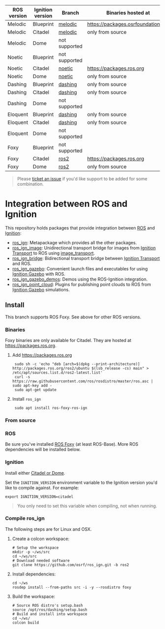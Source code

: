 ROS version | Ignition version | Branch | Binaries hosted at
-- | -- | -- | --
Melodic | Blueprint | [melodic](https://github.com/osrf/ros_ign/tree/melodic) | https://packages.osrfoundation.org
Melodic | Citadel | [melodic](https://github.com/osrf/ros_ign/tree/melodic) | only from source
Melodic | Dome | not supported |
Noetic | Blueprint | not supported |
Noetic | Citadel | [noetic](https://github.com/osrf/ros_ign/tree/noetic) | https://packages.ros.org
Noetic | Dome | [noetic](https://github.com/osrf/ros_ign/tree/noetic) | only from source
Dashing | Blueprint | [dashing](https://github.com/osrf/ros_ign/tree/dashing) | only from source
Dashing | Citadel | [dashing](https://github.com/osrf/ros_ign/tree/dashing) | only from source
Dashing | Dome | not supported |
Eloquent | Blueprint | [dashing](https://github.com/osrf/ros_ign/tree/dashing) | only from source
Eloquent | Citadel | [dashing](https://github.com/osrf/ros_ign/tree/dashing) | only from source
Eloquent | Dome | not supported |
Foxy | Blueprint | not supported |
Foxy | Citadel | [ros2](https://github.com/osrf/ros_ign/tree/ros2) | https://packages.ros.org
Foxy | Dome | [ros2](https://github.com/osrf/ros_ign/tree/ros2) | only from source

> Please [ticket an issue](https://github.com/ignitionrobotics/ros_ign/issues/) if you'd like support to be added for some combination.

# Integration between ROS and Ignition

This repository holds packages that provide integration between
[ROS](http://www.ros.org/) and [Ignition](https://ignitionrobotics.org):

* [ros_ign](https://github.com/ignitionrobotics/ros_ign/tree/ros2/ros_ign):
  Metapackage which provides all the other packages.
* [ros_ign_image](https://github.com/ignitionrobotics/ros_ign/tree/ros2/ros_ign_image):
  Unidirectional transport bridge for images from
  [Ignition Transport](https://ignitionrobotics.org/libs/transport)
  to ROS using
  [image_transport](http://wiki.ros.org/image_transport).
* [ros_ign_bridge](https://github.com/ignitionrobotics/ros_ign/tree/ros2/ros_ign_bridge):
  Bidirectional transport bridge between
  [Ignition Transport](https://ignitionrobotics.org/libs/transport)
  and ROS.
* [ros_ign_gazebo](https://github.com/ignitionrobotics/ros_ign/tree/ros2/ros_ign_gazebo):
  Convenient launch files and executables for using
  [Ignition Gazebo](https://ignitionrobotics.org/libs/gazebo)
  with ROS.
* [ros_ign_gazebo_demos](https://github.com/ignitionrobotics/ros_ign/tree/ros2/ros_ign_gazebo_demos):
  Demos using the ROS-Ignition integration.
* [ros_ign_point_cloud](https://github.com/ignitionrobotics/ros_ign/tree/ros2/ros_ign_point_cloud):
  Plugins for publishing point clouds to ROS from
  [Ignition Gazebo](https://ignitionrobotics.org/libs/gazebo) simulations.

## Install

This branch supports ROS Foxy. See above for other ROS versions.

### Binaries

Foxy binaries are only available for Citadel.
They are hosted at https://packages.ros.org.

1. Add https://packages.ros.org

        sudo sh -c 'echo "deb [arch=$(dpkg --print-architecture)] http://packages.ros.org/ros2/ubuntu $(lsb_release -cs) main" > /etc/apt/sources.list.d/ros2-latest.list'
        curl -s https://raw.githubusercontent.com/ros/rosdistro/master/ros.asc | sudo apt-key add -
        sudo apt-get update

1. Install `ros_ign`

        sudo apt install ros-foxy-ros-ign

### From source

### ROS

Be sure you've installed
[ROS Foxy](https://index.ros.org/doc/ros2/Installation/) (at least ROS-Base).
More ROS dependencies will be installed below.

### Ignition

Install either [Citadel or Dome](https://ignitionrobotics.org/docs).

Set the `IGNITION_VERSION` environment variable to the Ignition version you'd
like to compile against. For example:

    export IGNITION_VERSION=citadel

> You only need to set this variable when compiling, not when running.

### Compile ros_ign

The following steps are for Linux and OSX.

1. Create a colcon workspace:

    ```
    # Setup the workspace
    mkdir -p ~/ws/src
    cd ~/ws/src
    # Download needed software
    git clone https://github.com/osrf/ros_ign.git -b ros2
    ```

1. Install dependencies:

    ```
    cd ~/ws
    rosdep install --from-paths src -i -y --rosdistro foxy
    ```

1. Build the workspace:

    ```
    # Source ROS distro's setup.bash
    source /opt/ros/dashing/setup.bash
    # Build and install into workspace
    cd ~/ws/
    colcon build
    ```
